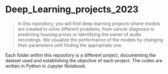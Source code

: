 # Deep_Learning_projects_2023

> In this repository, you will find deep learning projects where models are created to solve different problems, from cancer diagnosis to predicting housing prices or identifying the owner of audio recordings. We visualize the performance of the models by changing their parameters until finding the appropriate one.


Each folder within this repository is a different project, documenting the dataset used and establishing the objective of each project. The codes are written in Python in Jupyter Notebook.
